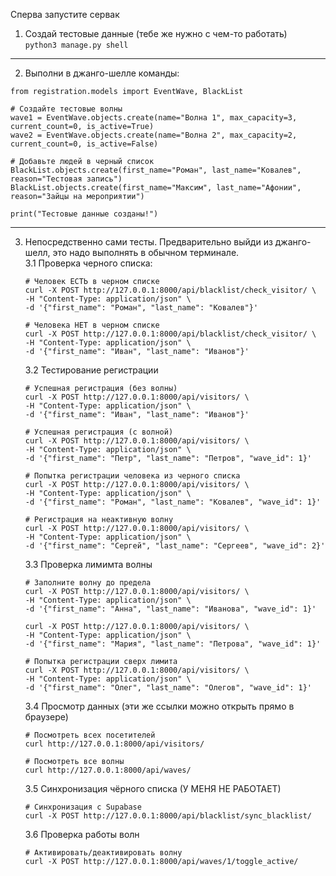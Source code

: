 Сперва запустите сервак

1. Создай тестовые данные (тебе же нужно с чем-то работать) <br>
```python3 manage.py shell``` <br>

---

2. Выполни в джанго-шелле команды:
```
from registration.models import EventWave, BlackList

# Создайте тестовые волны
wave1 = EventWave.objects.create(name="Волна 1", max_capacity=3, current_count=0, is_active=True)
wave2 = EventWave.objects.create(name="Волна 2", max_capacity=2, current_count=0, is_active=False)

# Добавьте людей в черный список
BlackList.objects.create(first_name="Роман", last_name="Ковалев", reason="Тестовая запись")
BlackList.objects.create(first_name="Максим", last_name="Афонии", reason="Зайцы на мероприятии")

print("Тестовые данные созданы!")
```

---

3. Непосредственно сами тесты. Предварительно выйди из джанго-шелл, это надо выполнять в обычном терминале. <br>
    3.1 Проверка черного списка:
    ```
    # Человек ЕСТЬ в черном списке
    curl -X POST http://127.0.0.1:8000/api/blacklist/check_visitor/ \
    -H "Content-Type: application/json" \
    -d '{"first_name": "Роман", "last_name": "Ковалев"}'

    # Человека НЕТ в черном списке  
    curl -X POST http://127.0.0.1:8000/api/blacklist/check_visitor/ \
    -H "Content-Type: application/json" \
    -d '{"first_name": "Иван", "last_name": "Иванов"}'
    ```

    3.2 Тестирование регистрации
    ```
    # Успешная регистрация (без волны)
    curl -X POST http://127.0.0.1:8000/api/visitors/ \
    -H "Content-Type: application/json" \
    -d '{"first_name": "Иван", "last_name": "Иванов"}'

    # Успешная регистрация (с волной)
    curl -X POST http://127.0.0.1:8000/api/visitors/ \
    -H "Content-Type: application/json" \
    -d '{"first_name": "Петр", "last_name": "Петров", "wave_id": 1}'

    # Попытка регистрации человека из черного списка
    curl -X POST http://127.0.0.1:8000/api/visitors/ \
    -H "Content-Type: application/json" \
    -d '{"first_name": "Роман", "last_name": "Ковалев", "wave_id": 1}'

    # Регистрация на неактивную волну
    curl -X POST http://127.0.0.1:8000/api/visitors/ \
    -H "Content-Type: application/json" \
    -d '{"first_name": "Сергей", "last_name": "Сергеев", "wave_id": 2}'
    ```

    3.3 Проверка лимимта волны
    ```
    # Заполните волну до предела
    curl -X POST http://127.0.0.1:8000/api/visitors/ \
    -H "Content-Type: application/json" \
    -d '{"first_name": "Анна", "last_name": "Иванова", "wave_id": 1}'

    curl -X POST http://127.0.0.1:8000/api/visitors/ \
    -H "Content-Type: application/json" \
    -d '{"first_name": "Мария", "last_name": "Петрова", "wave_id": 1}'

    # Попытка регистрации сверх лимита
    curl -X POST http://127.0.0.1:8000/api/visitors/ \
    -H "Content-Type: application/json" \
    -d '{"first_name": "Олег", "last_name": "Олегов", "wave_id": 1}'
    ```

    3.4 Просмотр данных (эти же ссылки можно открыть прямо в браузере)
    ```
    # Посмотреть всех посетителей
    curl http://127.0.0.1:8000/api/visitors/

    # Посмотреть все волны
    curl http://127.0.0.1:8000/api/waves/
    ```

    3.5 Синхронизация чёрного списка (У МЕНЯ НЕ РАБОТАЕТ)
    ```
    # Синхронизация с Supabase
    curl -X POST http://127.0.0.1:8000/api/blacklist/sync_blacklist/
    ```

    3.6 Проверка работы волн
    ```
    # Активировать/деактивировать волну
    curl -X POST http://127.0.0.1:8000/api/waves/1/toggle_active/
    ```